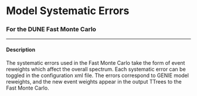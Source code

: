 Model Systematic Errors
==========

### For the DUNE Fast Monte Carlo

-----------

#### Description

The systematic errors used in the Fast Monte Carlo take the form of
event reweights which affect the overall spectrum. Each systematic error
can be toggled in the configuration xml file. The errors correspond to
GENIE model reweights, and the new event weights appear in the output
TTrees to the Fast Monte Carlo.
